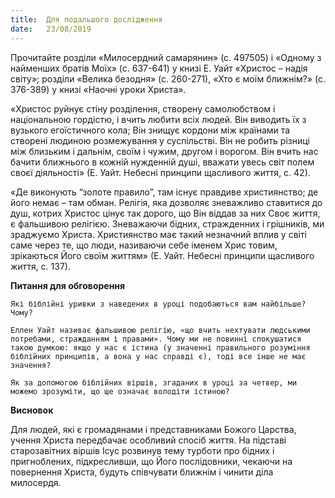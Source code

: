 ```yaml
---
title:  Для подальшого дослідження
date:   23/08/2019
---
```


Прочитайте розділи «Милосердний самарянин» (с. 497505) і «Одному з найменших братів Моїх» (с. 637-641) у книзі Е. Уайт «Христос – надія світу»; розділи «Велика безодня» (с. 260-271), «Хто є моїм ближнім?» (с. 376-389) у книзі «Наочні уроки Христа».

«Христос руйнує стіну розділення, створену самолюбством і національною гордістю, і вчить любити всіх людей. Він виводить їх з вузького егоїстичного кола; Він знищує кордони між країнами та створені людиною розмежування у суспільстві. Він не робить різниці між близьким і дальнім, своїм і чужим, другом і ворогом. Він вчить нас бачити ближнього в кожній нужденній душі, вважати увесь світ полем своєї діяльності» (Е. Уайт. Небесні принципи щасливого життя, с. 42).

«Де виконують “золоте правило”, там існує правдиве християнство; де його немає – там обман. Релігія, яка дозволяє зневажливо ставитися до душ, котрих Христос цінує так дорого, що Він віддав за них Своє життя, є фальшивою релігією. Зневажаючи бідних, стражденних і грішників, ми зраджуємо Христа. Християнство має такий незначний вплив у світі саме через те, що люди, називаючи себе іменем Хрис­ товим, зрікаються Його своїм життям» (Е. Уайт. Небесні принципи щасливого життя, с. 137).

**Питання для обговорення**

`Які біблійні уривки з наведених в уроці подобаються вам найбільше? Чому?`

`Еллен Уайт називає фальшивою релігію, «що вчить нехтувати людськими потребами, стражданням і правами». Чому ми не повинні спокушатися такою думкою: якщо у нас є істина (у значенні правильного розуміння біблійних принципів, а вона у нас справді є), тоді все інше не має значення?`

`Як за допомогою біблійних віршів, згаданих в уроці за четвер, ми можемо зрозуміти, що ще означає володіти істиною?`

**Висновок**

Для людей, які є громадянами і представниками Божого Царства, учення Христа передбачає особливий спосіб життя. На підставі старозавітних віршів Ісус розвинув тему турботи про бідних і пригноблених, підкресливши, що Його послідовники, чекаючи на повернення Христа, будуть співчувати ближнім і чинити діла милосердя.